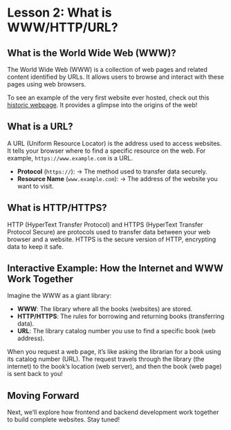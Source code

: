 # **Lesson 2: What is WWW/HTTP/URL?**

## **What is the World Wide Web (WWW)?**
The World Wide Web (WWW) is a collection of web pages and related content identified by URLs. It allows users to browse and interact with these pages using web browsers.

To see an example of the very first website ever hosted, check out this [historic webpage](http://info.cern.ch/hypertext/WWW/TheProject.html). It provides a glimpse into the origins of the web!

## **What is a URL?**
A URL (Uniform Resource Locator) is the address used to access websites. It tells your browser where to find a specific resource on the web. For example, `https://www.example.com` is a URL.

- **Protocol** (`https://`): → The method used to transfer data securely.
- **Resource Name** (`www.example.com`): → The address of the website you want to visit.

## **What is HTTP/HTTPS?**
HTTP (HyperText Transfer Protocol) and HTTPS (HyperText Transfer Protocol Secure) are protocols used to transfer data between your web browser and a website. HTTPS is the secure version of HTTP, encrypting data to keep it safe.

## **Interactive Example: How the Internet and WWW Work Together**
Imagine the WWW as a giant library:
- **WWW**: The library where all the books (websites) are stored.
- **HTTP/HTTPS**: The rules for borrowing and returning books (transferring data).
- **URL**: The library catalog number you use to find a specific book (web address).

When you request a web page, it’s like asking the librarian for a book using its catalog number (URL). The request travels through the library (the internet) to the book’s location (web server), and then the book (web page) is sent back to you!

## **Moving Forward**
Next, we’ll explore how frontend and backend development work together to build complete websites. Stay tuned!



<!--stackedit_data:
eyJoaXN0b3J5IjpbMTIzMzQwMDcyOV19
-->